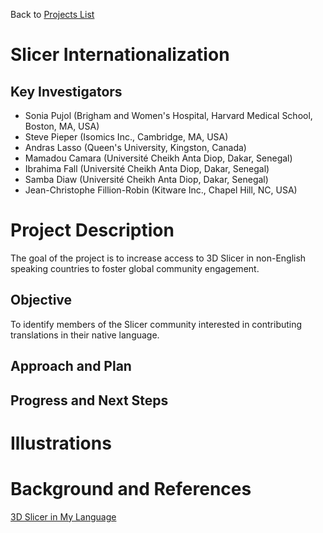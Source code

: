 Back to [Projects List](../../README.md#ProjectsList)

# Slicer Internationalization

## Key Investigators

- Sonia Pujol (Brigham and Women's Hospital, Harvard Medical School, Boston, MA, USA) 
- Steve Pieper (Isomics Inc., Cambridge, MA, USA) 
- Andras Lasso (Queen's University, Kingston, Canada)
- Mamadou Camara (Université Cheikh Anta Diop, Dakar, Senegal)
- Ibrahima Fall (Université Cheikh Anta Diop, Dakar, Senegal)
- Samba Diaw (Université Cheikh Anta Diop, Dakar, Senegal)
- Jean-Christophe Fillion-Robin (Kitware Inc., Chapel Hill, NC, USA)

# Project Description

<!-- Add a short paragraph describing the project. -->
The goal of the project is to increase access to 3D Slicer in non-English speaking countries to foster global community engagement.

## Objective

<!-- Describe here WHAT you would like to achieve (what you will have as end result). -->

To identify members of the Slicer community interested in contributing translations in their native language. 

## Approach and Plan

<!-- Describe here HOW you would like to achieve the objectives stated above. -->



## Progress and Next Steps

<!-- Update this section as you make progress, describing of what you have ACTUALLY DONE. If there are specific steps that you could not complete then you can describe them here, too. -->


# Illustrations



# Background and References

<!-- If you developed any software, include link to the source code repository. If possible, also add links to sample data, and to any relevant publications. -->
[3D Slicer in My Language](https://chanzuckerberg.com/eoss/proposals/3d-slicer-in-my-language-internationalization-and-usability-improvements/)
